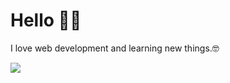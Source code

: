 <h1>Hello &#128075;&#127995;</h1>
<p>I love web development and learning new things.&#129299;</p>

![](https://komarev.com/ghpvc/?username=yigittasdemir&color=blueviolet)
